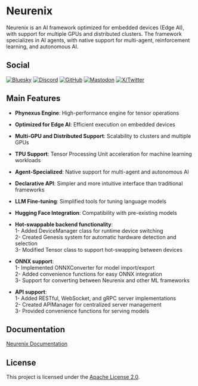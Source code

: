 # Neurenix

Neurenix is ​​an AI framework optimized for embedded devices (Edge AI), with support for multiple GPUs and distributed clusters. The framework specializes in AI agents, with native support for multi-agent, reinforcement learning, and autonomous AI.

## Social

[![Bluesky](https://img.shields.io/badge/Bluesky-0285FF?logo=bluesky&logoColor=fff&style=for-the-badge)](https://bsky.app/profile/neurenix.bsky.social)
[![Discord](https://img.shields.io/badge/Discord-5865F2?style=for-the-badge&logo=discord&logoColor=white)](https://discord.gg/Eqnhr8tK2G)
[![GitHub](https://img.shields.io/badge/GitHub-000000?style=for-the-badge&logo=github&logoColor=white)](https://github.com/neurenix)
[![Mastodon](https://img.shields.io/badge/Mastodon-6364FF?style=for-the-badge&logo=Mastodon&logoColor=white)](https://fosstodon.org/@neurenix)
[![X/Twitter](https://img.shields.io/badge/X-000000?style=for-the-badge&logo=x&logoColor=white)](https://x.com/neurenix)

## Main Features

- **Phynexus Engine**: High-performance engine for tensor operations
- **Optimized for Edge AI**: Efficient execution on embedded devices
- **Multi-GPU and Distributed Support**: Scalability to clusters and multiple GPUs
- **TPU Support**: Tensor Processing Unit acceleration for machine learning workloads
- **Agent-Specialized**: Native support for multi-agent and autonomous AI
- **Declarative API**: Simpler and more intuitive interface than traditional frameworks
- **LLM Fine-tuning**: Simplified tools for tuning language models
- **Hugging Face Integration**: Compatibility with pre-existing models
- **Hot-swappable backend functionality**:  
  1- Added DeviceManager class for runtime device switching  
  2- Created Genesis system for automatic hardware detection and selection  
  3- Modified Tensor class to support hot-swapping between devices  

- **ONNX support**:  
  1- Implemented ONNXConverter for model import/export  
  2- Added convenience functions for easy ONNX integration  
  3- Support for converting between Neurenix and other ML frameworks  

- **API support**:  
  1- Added RESTful, WebSocket, and gRPC server implementations  
  2- Created APIManager for centralized server management  
  3- Provided convenience functions for serving models  

## Documentation

[Neurenix Documentation](https://neurenix.readthedocs.io/en/latest/)

## License

This project is licensed under the [Apache License 2.0](LICENSE).
